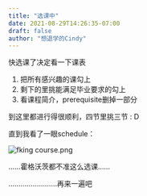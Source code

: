 ```yaml
---
title: "选课中"
date: 2021-08-29T14:26:35-07:00
draft: false
author: "想退学的Cindy"
---
```


快选课了决定看一下课表
1. 把所有感兴趣的课勾上
2. 剩下的里挑能满足毕业要求的勾上
3. 看课程简介，prerequisite删掉一部分

到这里都进行得很顺利，四节里挑三节 : D

直到我看了一眼schedule：

![fking course.png](../fking%20course.png)


……霍格沃茨都不准这么选课……

……………………再来一遍吧